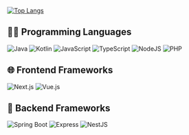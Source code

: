 [![Top Langs](https://github-readme-stats.vercel.app/api/top-langs/?organization=unicoredevelop)](https://github.com/anuraghazra/github-readme-stats)


## 👨‍💻 Programming Languages
<p>
    <img alt="Java" src="https://img.shields.io/badge/Java-%23007396.svg?logo=Java&logoColor=white">
    <img alt="Kotlin" src="https://img.shields.io/badge/Kotlin-7F52FF.svg?logo=Kotlin&logoColor=white">
    <img alt="JavaScript" src="https://img.shields.io/badge/JavaScript%20-%23F7DF1E.svg?logo=javascript&logoColor=black">
    <img alt="TypeScript" src="https://img.shields.io/badge/TypeScript-3178C6.svg?logo=typescript&logoColor=white">
    <img alt="NodeJS" src="https://img.shields.io/badge/Node.js%20-%2343853D.svg?logo=node.js&logoColor=white">
    <img alt="PHP" src="https://img.shields.io/badge/PHP-%23777BB4.svg?logo=php&logoColor=white">
</p>


## 🌐 Frontend Frameworks
<p>
    <img alt="Next.js" src="https://img.shields.io/badge/Nextjs%20-000000.svg?logo=Next.js&logoColor=white">
    <img alt="Vue.js" src="https://img.shields.io/badge/Vue.js%20-4FC08D.svg?logo=Vue.js&logoColor=white">
</p>


## 🧰 Backend Frameworks
<p>
    <img alt="Spring Boot" src="https://img.shields.io/badge/Spring Boot%20-6DB33F.svg?logo=Spring Boot&logoColor=white">
    <img alt="Express" src="https://img.shields.io/badge/Express-000000?logo=Express&logoColor=white">
    <img alt="NestJS" src="https://img.shields.io/badge/NestJS-E0234E?logo=NestJS&logoColor=white">
</p>